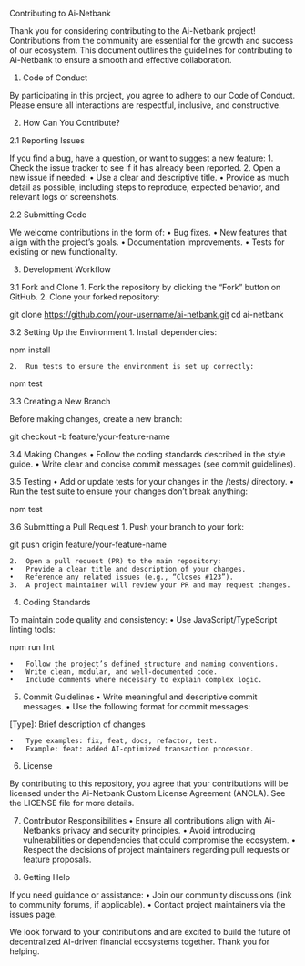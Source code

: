Contributing to Ai-Netbank

Thank you for considering contributing to the Ai-Netbank project! Contributions from the community are essential for the growth and success of our ecosystem. This document outlines the guidelines for contributing to Ai-Netbank to ensure a smooth and effective collaboration.

1. Code of Conduct

By participating in this project, you agree to adhere to our Code of Conduct. Please ensure all interactions are respectful, inclusive, and constructive.

2. How Can You Contribute?

2.1 Reporting Issues

If you find a bug, have a question, or want to suggest a new feature:
	1.	Check the issue tracker to see if it has already been reported.
	2.	Open a new issue if needed:
	•	Use a clear and descriptive title.
	•	Provide as much detail as possible, including steps to reproduce, expected behavior, and relevant logs or screenshots.

2.2 Submitting Code

We welcome contributions in the form of:
	•	Bug fixes.
	•	New features that align with the project’s goals.
	•	Documentation improvements.
	•	Tests for existing or new functionality.

3. Development Workflow

3.1 Fork and Clone
	1.	Fork the repository by clicking the “Fork” button on GitHub.
	2.	Clone your forked repository:

git clone https://github.com/your-username/ai-netbank.git
cd ai-netbank



3.2 Setting Up the Environment
	1.	Install dependencies:

npm install


	2.	Run tests to ensure the environment is set up correctly:

npm test



3.3 Creating a New Branch

Before making changes, create a new branch:

git checkout -b feature/your-feature-name

3.4 Making Changes
	•	Follow the coding standards described in the style guide.
	•	Write clear and concise commit messages (see commit guidelines).

3.5 Testing
	•	Add or update tests for your changes in the /tests/ directory.
	•	Run the test suite to ensure your changes don’t break anything:

npm test



3.6 Submitting a Pull Request
	1.	Push your branch to your fork:

git push origin feature/your-feature-name


	2.	Open a pull request (PR) to the main repository:
	•	Provide a clear title and description of your changes.
	•	Reference any related issues (e.g., “Closes #123”).
	3.	A project maintainer will review your PR and may request changes.

4. Coding Standards

To maintain code quality and consistency:
	•	Use JavaScript/TypeScript linting tools:

npm run lint


	•	Follow the project’s defined structure and naming conventions.
	•	Write clean, modular, and well-documented code.
	•	Include comments where necessary to explain complex logic.

5. Commit Guidelines
	•	Write meaningful and descriptive commit messages.
	•	Use the following format for commit messages:

[Type]: Brief description of changes

	•	Type examples: fix, feat, docs, refactor, test.
	•	Example: feat: added AI-optimized transaction processor.

6. License

By contributing to this repository, you agree that your contributions will be licensed under the Ai-Netbank Custom License Agreement (ANCLA). See the LICENSE file for more details.

7. Contributor Responsibilities
	•	Ensure all contributions align with Ai-Netbank’s privacy and security principles.
	•	Avoid introducing vulnerabilities or dependencies that could compromise the ecosystem.
	•	Respect the decisions of project maintainers regarding pull requests or feature proposals.

8. Getting Help

If you need guidance or assistance:
	•	Join our community discussions (link to community forums, if applicable).
	•	Contact project maintainers via the issues page.

We look forward to your contributions and are excited to build the future of decentralized AI-driven financial ecosystems together. Thank you for helping.
